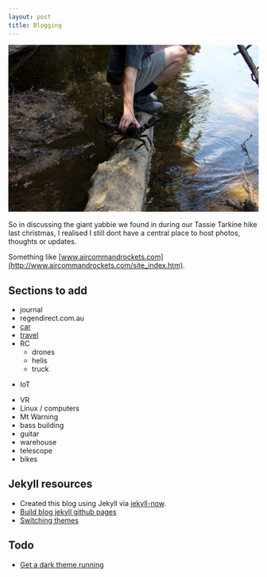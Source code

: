 ```yaml
---
layout: post
title: Blogging
---
```


![Tarkine Yabbie](/images/yabbie.jpg)

So in discussing the giant yabbie we found in during our Tassie Tarkine hike last christmas, I realised I still dont have a central place to host photos, thoughts or updates.

Something like [www.aircommandrockets.com](http://www.aircommandrockets.com/site_index.htm).

## Sections to add

- journal
- regendirect.com.au
- [car](/1977-xc-ford-panelvan/)
- [travel](/travel/2016-desert-trip)
- RC
    + drones
    + helis
    + truck
+ IoT
- VR
- Linux / computers
- Mt Warning
- bass building
- guitar
- warehouse
- telescope
- bikes

## Jekyll resources
- Created this blog using Jekyll via [jekyll-now](https://github.com/barryclark/jekyll-now).
- [Build blog jekyll github pages](https://www.smashingmagazine.com/2014/08/build-blog-jekyll-github-pages/)
- [Switching themes](http://stackoverflow.com/questions/31327045/switch-theme-in-an-existing-jekyll-installation)

## Todo
- [Get a dark theme running](http://madebygraham.com/midnight/)
